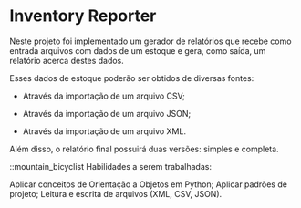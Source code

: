 # Inventory Reporter

Neste projeto foi implementado um gerador de relatórios que recebe como entrada arquivos com dados de um estoque e gera, como saída, um relatório acerca destes dados.

Esses dados de estoque poderão ser obtidos de diversas fontes:

- Através da importação de um arquivo CSV;

- Através da importação de um arquivo JSON;

- Através da importação de um arquivo XML.

Além disso, o relatório final possuirá duas versões: simples e completa.

::mountain_bicyclist Habilidades a serem trabalhadas:

Aplicar conceitos de Orientação a Objetos em Python;
Aplicar padrões de projeto;
Leitura e escrita de arquivos (XML, CSV, JSON).
